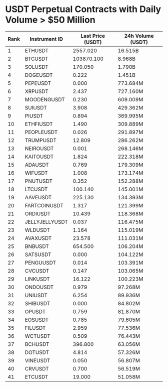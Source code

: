 # USDT Perpetual Contracts with Daily Volume > $50 Million

| Rank | Instrument ID | Last Price (USDT) | 24h Volume (USDT) |
|------|---------------|-------------------|-------------------|
| 1 | ETHUSDT | 2557.020 | 16.515B |
| 2 | BTCUSDT | 103870.100 | 8.968B |
| 3 | SOLUSDT | 170.050 | 1.790B |
| 4 | DOGEUSDT | 0.222 | 1.451B |
| 5 | PEPEUSDT | 0.000 | 773.684M |
| 6 | XRPUSDT | 2.437 | 727.160M |
| 7 | MOODENGUSDT | 0.230 | 609.009M |
| 8 | SUIUSDT | 3.908 | 429.362M |
| 9 | PIUSDT | 0.894 | 369.995M |
| 10 | ETHFIUSDT | 1.490 | 309.889M |
| 11 | PEOPLEUSDT | 0.026 | 291.897M |
| 12 | TRUMPUSDT | 12.809 | 286.262M |
| 13 | NEIROUSDT | 0.001 | 268.146M |
| 14 | KAITOUSDT | 1.824 | 222.318M |
| 15 | ADAUSDT | 0.769 | 179.309M |
| 16 | WIFUSDT | 1.008 | 173.174M |
| 17 | PNUTUSDT | 0.352 | 152.288M |
| 18 | LTCUSDT | 100.140 | 145.001M |
| 19 | AAVEUSDT | 225.130 | 134.393M |
| 20 | FARTCOINUSDT | 1.317 | 121.399M |
| 21 | ORDIUSDT | 10.439 | 118.368M |
| 22 | JELLYJELLYUSDT | 0.037 | 116.475M |
| 23 | WLDUSDT | 1.164 | 115.019M |
| 24 | AVAXUSDT | 23.578 | 111.031M |
| 25 | BNBUSDT | 654.500 | 106.204M |
| 26 | SATSUSDT | 0.000 | 104.122M |
| 27 | PENGUUSDT | 0.014 | 103.391M |
| 28 | CVCUSDT | 0.147 | 103.065M |
| 29 | LINKUSDT | 16.122 | 100.223M |
| 30 | ONDOUSDT | 0.979 | 97.268M |
| 31 | UNIUSDT | 6.254 | 89.936M |
| 32 | SHIBUSDT | 0.000 | 84.802M |
| 33 | OPUSDT | 0.759 | 81.870M |
| 34 | EOSUSDT | 0.785 | 79.605M |
| 35 | FILUSDT | 2.959 | 77.536M |
| 36 | WCTUSDT | 0.509 | 76.443M |
| 37 | BCHUSDT | 396.800 | 63.056M |
| 38 | DOTUSDT | 4.814 | 57.326M |
| 39 | VINEUSDT | 0.050 | 56.807M |
| 40 | CRVUSDT | 0.700 | 56.519M |
| 41 | ETCUSDT | 19.000 | 51.058M |
